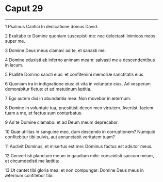 # Caput 29

***

1 Psalmus Cantici In dedicatione domus David.

2 Exaltabo te Domine quoniam suscepisti me: nec delectasti inimicos meos super me.

3 Domine Deus meus clamavi ad te, et sanasti me.

4 Domine eduxisti ab inferno animam meam: salvasti me a descendentibus in lacum.

5 Psallite Domino sancti eius: et confitemini memoriæ sanctitatis eius.

6 Quoniam ira in indignatione eius: et vita in voluntate eius. Ad vesperum demorabitur fletus: et ad matutinum lætitia.

7 Ego autem dixi in abundantia mea: Non movebor in æternum.

8 Domine in voluntate tua, præstitisti decori meo virtutem. Avertisti faciem tuam a me, et factus sum conturbatus.

9 Ad te Domine clamabo: et ad Deum meum deprecabor.

10 Quæ utilitas in sanguine meo, dum descendo in corruptionem? Numquid confitebitur tibi pulvis, aut annunciabit veritatem tuam?

11 Audivit Dominus, et misertus est mei: Dominus factus est adiutor meus.

12 Convertisti planctum meum in gaudium mihi: conscidisti saccum meum, et circumdedisti me lætitia:

13 Ut cantet tibi gloria mea: et non compungar: Domine Deus meus in æternum confitebor tibi.

